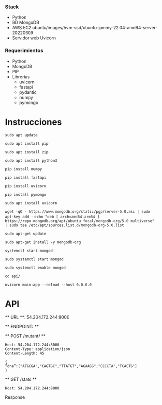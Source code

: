 ### Stack
*	Python
*	BD MongoDB
*	AWS EC2 ubuntu/images/hvm-ssd/ubuntu-jammy-22.04-amd64-server-20220609
*	Servidor web Uvicorn

### Requerimientos
- Python
-	MongoDB
-	PIP
-	Librerias
	-	uvicorn
	-	fastapi
	-	pydantic
	-	numpy
	-	pymongo

# Instrucciones
`sudo apt update`

`sudo apt install pip`

`sudo apt install zip`

`sudo apt install python3`

`pip install numpy   `

`pip install fastapi   `

`pip install uvicorn`

`pip install pymongo`

`sudo apt install uvicorn`

`wget -qO - https://www.mongodb.org/static/pgp/server-5.0.asc | sudo apt-key add -`
`echo "deb [ arch=amd64,arm64 ] https://repo.mongodb.org/apt/ubuntu focal/mongodb-org/5.0 multiverse" | sudo tee /etc/apt/sources.list.d/mongodb-org-5.0.list`

`sudo apt-get update`

`sudo apt-get install -y mongodb-org`

`systemctl start mongod`

`sudo systemctl start mongod`

`sudo systemctl enable mongod`

`cd api/`

`uvicorn main:app --reload --host 0.0.0.0`

# API
** URL **: 54.204.172.244:8000

** ENDPOINT: **

** POST /mutant/ **
```
Host: 54.204.172.244:8000
Content-Type: application/json
Content-Length: 45

{
“dna”:["ATGCGA","CAGTGC","TTATGT","AGAAGG","CCCCTA","TCACTG"]
}
```


** GET /stats **
```
Host: 54.204.172.244:8000
```
Response

```

